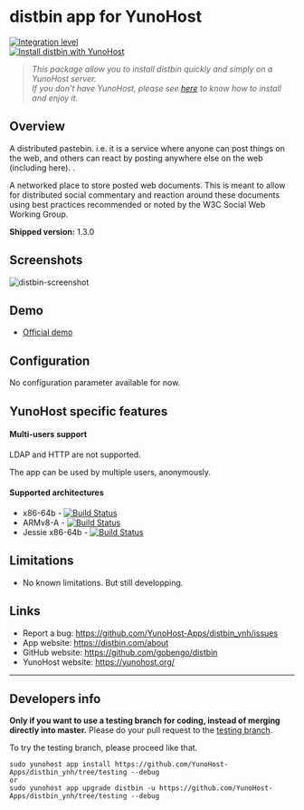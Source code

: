 # distbin app for YunoHost

[![Integration level](https://dash.yunohost.org/integration/distbin.svg)](https://dash.yunohost.org/appci/app/distbin)  
[![Install distbin with YunoHost](https://install-app.yunohost.org/install-with-yunohost.png)](https://install-app.yunohost.org/?app=distbin)

> *This package allow you to install distbin quickly and simply on a YunoHost server.  
If you don't have YunoHost, please see [here](https://yunohost.org/#/install) to know how to install and enjoy it.*

## Overview
A distributed pastebin. i.e. it is a service where anyone can post things on the web, and others can react by posting anywhere else on the web (including here). .

A networked place to store posted web documents. This is meant to allow for distributed social commentary and reaction around these documents using best practices recommended or noted by the W3C Social Web Working Group.

**Shipped version:** 1.3.0

## Screenshots

![distbin-screenshot](https://user-images.githubusercontent.com/30271971/54859831-38405100-4d12-11e9-9273-e44596e04e5c.PNG)

## Demo

* [Official demo](https://distbin.com/)

## Configuration

No configuration parameter available for now.

## YunoHost specific features

#### Multi-users support

LDAP and HTTP are not supported.

The app can be used by multiple users, anonymously.

#### Supported architectures

* x86-64b - [![Build Status](https://ci-apps.yunohost.org/ci/logs/distbin%20%28Apps%29.svg)](https://ci-apps.yunohost.org/ci/apps/distbin/)
* ARMv8-A - [![Build Status](https://ci-apps-arm.yunohost.org/ci/logs/distbin%20%28Apps%29.svg)](https://ci-apps-arm.yunohost.org/ci/apps/distbin/)
* Jessie x86-64b - [![Build Status](https://ci-stretch.nohost.me/ci/logs/distbin%20%28Apps%29.svg)](https://ci-stretch.nohost.me/ci/apps/distbin/)

## Limitations

* No known limitations. But still developping.

## Links

 * Report a bug: https://github.com/YunoHost-Apps/distbin_ynh/issues
 * App website: https://distbin.com/about
 * GitHub website: https://github.com/gobengo/distbin
 * YunoHost website: https://yunohost.org/

---

Developers info
----------------

**Only if you want to use a testing branch for coding, instead of merging directly into master.**
Please do your pull request to the [testing branch](https://github.com/YunoHost-Apps/distbin_ynh/tree/testing).

To try the testing branch, please proceed like that.
```
sudo yunohost app install https://github.com/YunoHost-Apps/distbin_ynh/tree/testing --debug
or
sudo yunohost app upgrade distbin -u https://github.com/YunoHost-Apps/distbin_ynh/tree/testing --debug
```
